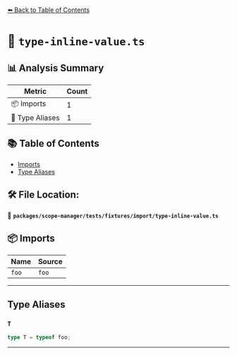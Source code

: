 [⬅️ Back to Table of Contents](../../../../../index.md)

# 📄 `type-inline-value.ts`

## 📊 Analysis Summary

| Metric | Count |
|--------|-------|
| 📦 Imports | 1 |
| 📑 Type Aliases | 1 |

## 📚 Table of Contents

- [Imports](#imports)
- [Type Aliases](#type-aliases)

## 🛠️ File Location:
📂 **`packages/scope-manager/tests/fixtures/import/type-inline-value.ts`**

## 📦 Imports

| Name | Source |
|------|--------|
| `foo` | `foo` |


---

## Type Aliases

### `T`

```ts
type T = typeof foo;
```


---